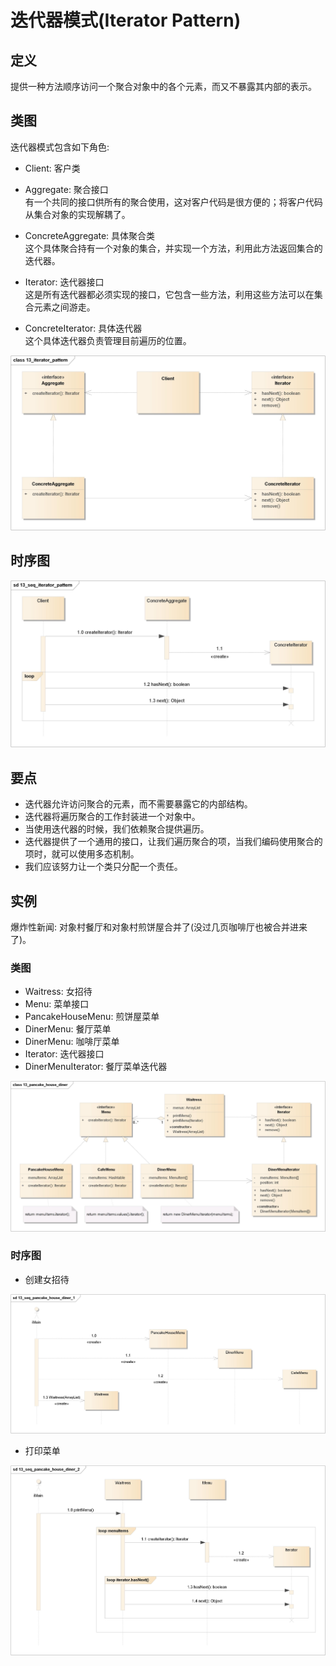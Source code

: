# 迭代器模式(Iterator Pattern)

## 定义

提供一种方法顺序访问一个聚合对象中的各个元素，而又不暴露其内部的表示。

## 类图

迭代器模式包含如下角色:

-   Client: 客户类
-   Aggregate: 聚合接口  
    有一个共同的接口供所有的聚合使用，这对客户代码是很方便的；将客户代码从集合对象的实现解耦了。

-   ConcreteAggregate: 具体聚合类  
    这个具体聚合持有一个对象的集合，并实现一个方法，利用此方法返回集合的迭代器。

-   Iterator: 迭代器接口  
    这是所有迭代器都必须实现的接口，它包含一些方法，利用这些方法可以在集合元素之间游走。

-   ConcreteIterator: 具体迭代器  
    这个具体迭代器负责管理目前遍历的位置。

![image](../../_static/13_iterator_pattern.jpg)

## 时序图

![image](../../_static/13_seq_iterator_pattern.jpg)

## 要点

-   迭代器允许访问聚合的元素，而不需要暴露它的内部结构。
-   迭代器将遍历聚合的工作封装进一个对象中。
-   当使用迭代器的时候，我们依赖聚合提供遍历。
-   迭代器提供了一个通用的接口，让我们遍历聚合的项，当我们编码使用聚合的项时，就可以使用多态机制。
-   我们应该努力让一个类只分配一个责任。

## 实例

爆炸性新闻: 对象村餐厅和对象村煎饼屋合并了(没过几页咖啡厅也被合并进来了)。

### 类图

-   Waitress: 女招待
-   Menu: 菜单接口
-   PancakeHouseMenu: 煎饼屋菜单
-   DinerMenu: 餐厅菜单
-   DinerMenu: 咖啡厅菜单
-   Iterator: 迭代器接口
-   DinerMenuIterator: 餐厅菜单迭代器

![image](../../_static/13_pancake_house_diner.jpg)

### 时序图

-   创建女招待

![image](../../_static/13_seq_pancake_house_diner_1.jpg)

-   打印菜单

![image](../../_static/13_seq_pancake_house_diner_2.jpg)
